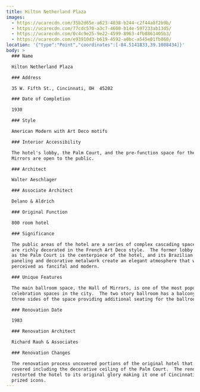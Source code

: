 ```yaml
---
title: Hilton Netherland Plaza
images:
  - https://ucarecdn.com/35b2d65e-a623-4038-b244-c2f44a8f2b9b/
  - https://ucarecdn.com/77cdc570-a3c7-4600-b14e-597233ab13d5/
  - https://ucarecdn.com/0c4c9e25-9e22-4599-8963-4fb0861405b3/
  - https://ucarecdn.com/e93910d3-b619-4592-a0bc-a545e01fb860/
location: '{"type":"Point","coordinates":[-84.5141833,39.1008434]}'
body: >
  ### Name

  Hilton Netherland Plaza

  ### Address

  35 W. Fifth St., Cincinnati, OH  45202

  ### Date of Completion

  1930

  ### Style

  American Modern with Art Deco motifs

  ### Interior Accessibility

  The hotel's lobby, the Palm Court, and the pre-function space for the Hall of
  Mirrors are open to the public.

  ### Architect

  Walter Aeschlager

  ### Associate Architect

  Delano & Aldrich

  ### Original Function

  800 room hotel

  ### Significance

  The public areas of the hotel are a series of complex cascading spaces that
  are richly decorated in the French Art Deco style.  The former lobby now known
  as the Palm Court is the centerpiece of the hotel, and its Brazilian rosewood
  paneling and decorative metalwork create an elegant atmosphere that was once
  perceived as fancifal and modern.

  ### Unique Features

  The main ballroom space, the Hall of Mirrors, is one of the most popular
  celebration spaces in the city.  The two story ballroom has a balcony wrapping
  three sides of the space providing additional seating for the ballroom.

  ### Renovation Date

  1983

  ### Renovation Architect

  Richard Rauh & Associates

  ### Renovation Changes

  The renovation process uncovered portions of the original hotel that had been
  covered including the decorative ceiling of the Palm Court.  The renovation
  restorted the hotel to its original glory making it one of Cincinnati's most
  prized icons.
---
```

